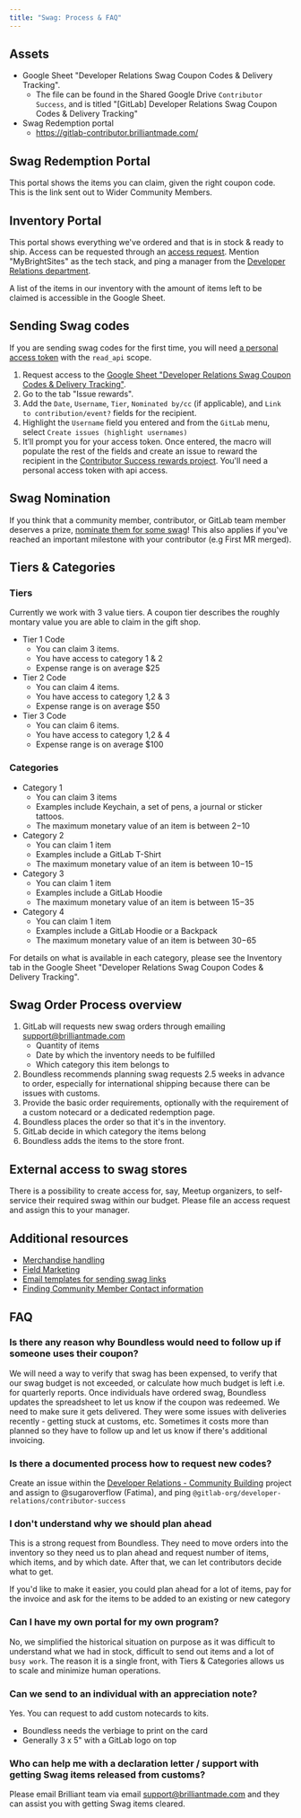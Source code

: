 ```yaml
---
title: "Swag: Process & FAQ"
---
```


## Assets

* Google Sheet "Developer Relations Swag Coupon Codes & Delivery Tracking".
  * The file can be found in the Shared Google Drive `Contributor Success`, and is titled "[GitLab] Developer Relations Swag Coupon Codes & Delivery Tracking"
* Swag Redemption portal
  * https://gitlab-contributor.brilliantmade.com/

## Swag Redemption Portal

This portal shows the items you can claim, given the right coupon code. This is the link sent out to Wider Community Members.

## Inventory Portal

This portal shows everything we've ordered and that is in stock & ready to ship.
Access can be requested through an [access request](https://gitlab.com/gitlab-com/team-member-epics/access-requests/-/issues/new?issuable_template=Access_Change_Request). Mention "MyBrightSites" as the tech stack, and ping a manager from the [Developer Relations department](/handbook/marketing/developer-relations/).

A list of the items in our inventory with the amount of items left to be claimed is accessible in the Google Sheet.

## Sending Swag codes

If you are sending swag codes for the first time, you will need [a personal access token](https://docs.gitlab.com/ee/user/profile/personal_access_tokens.html) with the `read_api` scope. 

1. Request access to the [Google Sheet "Developer Relations Swag Coupon Codes & Delivery Tracking"](https://docs.google.com/spreadsheets/d/1LXXAXrxwx3HW1zFdBTB9OLQtjOqqECef9mCbvnzdnU8/edit?usp=sharing).
1. Go to the tab "Issue rewards".
1. Add the `Date`, `Username`, `Tier`, `Nominated by/cc` (if applicable), and `Link to contribution/event?` fields for the recipient. 
1. Highlight the `Username` field you entered and from the `GitLab` menu, select `Create issues (highlight usernames)`
1. It’ll prompt you for your access token. Once entered, the macro will populate the rest of the fields and create an issue to reward the recipient in the [Contributor Success rewards project](https://gitlab.com/gitlab-org/developer-relations/contributor-success/rewards/-/issues/). You'll need a personal access token with api access.

## Swag Nomination

If you think that a community member, contributor, or GitLab team member deserves a prize, [nominate them for some swag](/handbook/marketing/developer-relations/contributor-success/community-appreciation/#nomination-process)! This also applies if you've reached an important milestone with your contributor (e.g First MR merged).

## Tiers & Categories

### Tiers

Currently we work with 3 value tiers. A coupon tier describes the roughly montary value you are able to claim in the gift shop.

* Tier 1 Code
  * You can claim 3 items.
  * You have access to category 1 & 2
  * Expense range is on average $25
* Tier 2 Code
  * You can claim 4 items.
  * You have access to category 1,2 & 3
  * Expense range is on average $50
* Tier 3 Code
  * You can claim 6 items.
  * You have access to category 1,2 & 4
  * Expense range is on average $100

### Categories

* Category 1
  * You can claim 3 items
  * Examples include Keychain, a set of pens, a journal or sticker tattoos.
  * The maximum monetary value of an item is between $2-$10
* Category 2
  * You can claim 1 item
  * Examples include a GitLab T-Shirt
  * The maximum monetary value of an item is between $10-$15
* Category 3
  * You can claim 1 item
  * Examples include a GitLab Hoodie
  * The maximum monetary value of an item is between $15-$35
* Category 4
  * You can claim 1 item
  * Examples include a GitLab Hoodie or a Backpack
  * The maximum monetary value of an item is between $30-$65

For details on what is available in each category, please see the Inventory tab in the Google Sheet "Developer Relations Swag Coupon Codes & Delivery Tracking".

## Swag Order Process overview

1. GitLab will requests new swag orders through emailing support@brilliantmade.com
   * Quantity of items
   * Date by which the inventory needs to be fulfilled
   * Which category this item belongs to
1. Boundless recommends planning swag requests 2.5 weeks in advance to order, especially for international shipping because there can be issues with customs.
1. Provide the basic order requirements, optionally with the requirement of a custom notecard or a dedicated redemption page.
1. Boundless places the order so that it's in the inventory.
1. GitLab decide in which category the items belong
1. Boundless adds the items to the store front.

## External access to swag stores

There is a possibility to create access for, say, Meetup organizers, to self-service their required swag within our budget. Please file an access request and assign this to your manager.

## Additional resources

* [Merchandise handling](/handbook/marketing/brand-and-product-marketing/brand/merchandise-handling/)
* [Field Marketing](/handbook/marketing/field-marketing/)
* [Email templates for sending swag links](/handbook/marketing/developer-relations/contributor-success/community-appreciation/#templates-for-sending-swag-links)
* [Finding Community Member Contact information](/handbook/marketing/developer-relations/contributor-success/community-appreciation/#finding-community-member-contact-information)

## FAQ

### Is there any reason why Boundless would need to follow up if someone uses their coupon?

We will need a way to verify that swag has been expensed, to verify that our swag budget is not exceeded, or calculate how much budget is left i.e. for quarterly reports.
Once individuals have ordered swag, Boundless updates the spreadsheet to let us know if the coupon was redeemed. We need to make sure it gets delivered. They were some issues with deliveries recently - getting stuck at customs, etc. Sometimes it costs more than planned so they have to follow up and let us know if there's additional invoicing.

### Is there a documented process how to request new codes?

Create an issue within the [Developer Relations - Community Building](https://gitlab.com/gitlab-com/marketing/community-relations/community-building/-/issues) project and assign to @sugaroverflow (Fatima), and ping `@gitlab-org/developer-relations/contributor-success`

### I don't understand why we should plan ahead

This is a strong request from Boundless. They need to move orders into the inventory so they need us to plan ahead and request number of items, which items, and by which date. After that, we can let contributors decide what to get.

If you'd like to make it easier, you could plan ahead for a lot of items, pay for the invoice and ask for the items to be added to an existing or new category

### Can I have my own portal for my own program?

No, we simplified the historical situation on purpose as it was difficult to understand what we had in stock, difficult to send out items and a lot of `busy work`. The reason it is a single front, with Tiers & Categories allows us to scale and minimize human operations.

### Can we send to an individual with an appreciation note?

Yes. You can request to add custom notecards to kits.

* Boundless needs the verbiage to print on the card
* Generally 3 x 5" with a GitLab logo on top

### Who can help me with a declaration letter / support with getting Swag items released from customs?

Please email Brilliant team via email support@brilliantmade.com and they can assist you with getting Swag items cleared.
